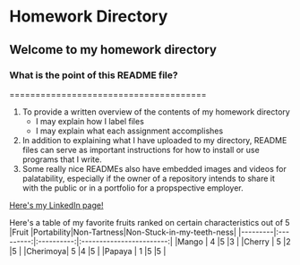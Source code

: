 # Homework Directory
## Welcome to my homework directory
### What is the point of this README file?
======================================
1. To provide a written overview of the contents of my homework directory
	* I may explain how I label files
	* I may explain what each assignment accomplishes
2. In addition to explaining what I have uploaded to my directory, README files can serve as important instructions for how to install or use programs that I write.
3. Some really nice READMEs also have embedded images and videos for palatability, especially if the owner of a repository intends to share it with the public or in a portfolio for a propspective employer.

[Here's my LinkedIn page!](https://www.linkedin.com/in/hannahnphan/)

Here's a table of my favorite fruits ranked on certain characteristics out of 5
|Fruit    |Portability|Non-Tartness|Non-Stuck-in-my-teeth-ness|
|---------|:---------:|:----------:|:------------------------:|
|Mango    | 4         |5           |3                         |
|Cherry   | 5         |2           |5                         |
|Cherimoya| 5         |4           |5                         |
|Papaya   | 1         |5           |5                         |
